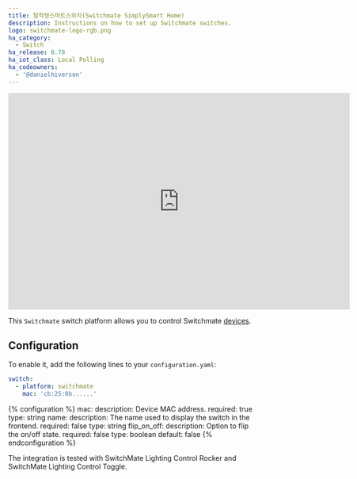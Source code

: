```yaml
---
title: 탈착형스마트스위치(Switchmate SimplySmart Home)
description: Instructions on how to set up Switchmate switches.
logo: switchmate-logo-rgb.png
ha_category:
  - Switch
ha_release: 0.78
ha_iot_class: Local Polling
ha_codeowners:
  - '@danielhiversen'
---
```


<iframe width="690" height="437" src="https://www.youtube.com/embed/_8Ofx6kTGmA" frameborder="0" allow="accelerometer; autoplay; encrypted-media; gyroscope; picture-in-picture" allowfullscreen></iframe>

This `Switchmate` switch platform allows you to control Switchmate [devices]( https://www.mysimplysmarthome.com/products/switchmate-switches/).

## Configuration

To enable it, add the following lines to your `configuration.yaml`:

```yaml
switch:
  - platform: switchmate
    mac: 'cb:25:0b......'
```

{% configuration %}
mac:
  description: Device MAC address.
  required: true
  type: string
name:
  description: The name used to display the switch in the frontend.
  required: false
  type: string
flip_on_off:
  description: Option to flip the on/off state.
  required: false
  type: boolean
  default: false
{% endconfiguration %}

The integration is tested with SwitchMate Lighting Control Rocker and SwitchMate Lighting Control Toggle.
